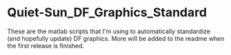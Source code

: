 # Quiet-Sun_DF_Graphics_Standard

These are the matlab scripts that I'm using to automatically standardize (and hopefully update) DF graphics.  More will be added to the readme when the first release is finished.
